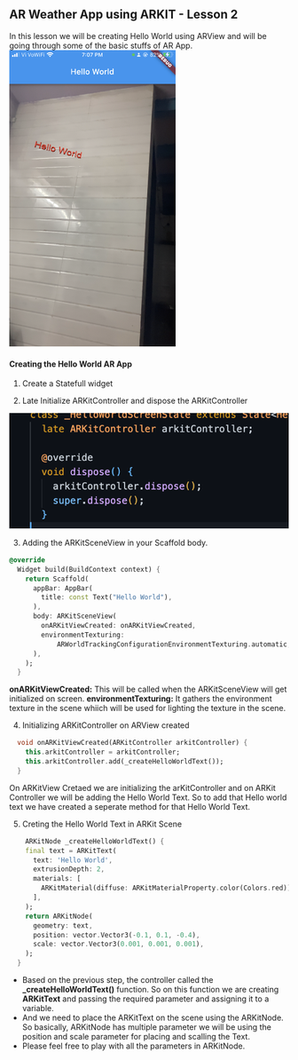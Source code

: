 ## AR Weather App using ARKIT - Lesson 2

In this lesson we will be creating Hello World using ARView and will be going through some of the basic stuffs of AR App.
<img src="./../assets/images/9.png" width=300>

#### Creating the Hello World AR App

1. Create a Statefull widget

2. Late Initialize ARKitController and dispose the ARKitController
<img src="./../assets/images/8.png" />

3. Adding the ARKitSceneView in your Scaffold body.
```dart
@override
  Widget build(BuildContext context) {
    return Scaffold(
      appBar: AppBar(
        title: const Text("Hello World"),
      ),
      body: ARKitSceneView(
        onARKitViewCreated: onARKitViewCreated,
        environmentTexturing:
            ARWorldTrackingConfigurationEnvironmentTexturing.automatic,
      ),
    );
  }
```
**onARKitViewCreated:** This will be called when the ARKitSceneView will get initialized on screen.
**environmentTexturing:** It gathers the environment texture in the scene whiich will be used for lighting the texture in the scene.

4. Initializing ARKitController on ARView created
```dart
  void onARKitViewCreated(ARKitController arkitController) {
    this.arkitController = arkitController;
    this.arkitController.add(_createHelloWorldText());
  }
```

On ARKitView Cretaed we are initializing the arKitController and on ARKit Controller we will be adding the Hello World Text.
So to add that Hello world text we have created a seperate method for that Hello World Text.

5. Creting the Hello World Text in ARKit Scene
```dart
    ARKitNode _createHelloWorldText() {
    final text = ARKitText(
      text: 'Hello World',
      extrusionDepth: 2,
      materials: [
        ARKitMaterial(diffuse: ARKitMaterialProperty.color(Colors.red))
      ],
    );
    return ARKitNode(
      geometry: text,
      position: vector.Vector3(-0.1, 0.1, -0.4),
      scale: vector.Vector3(0.001, 0.001, 0.001),
    );
  }
```
* Based on the previous step, the controller called the **_createHelloWorldText()** function. So on this function we are creating **ARKitText** and passing the required parameter and assigning it to a variable.
* And we need to place the ARKitText on the scene using the ARKitNode. So basically, ARKitNode has multiple parameter we will be using the position and scale parameter for placing and scalling the Text.
* Please feel free to play with all the parameters in ARKitNode.